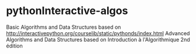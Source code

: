 pythonInteractive-algos
=======================

Basic Algorithms and Data Structures based on http://interactivepython.org/courselib/static/pythonds/index.html
Advanced Algorithms and Data Structures based on Introduction à l'Algorithmique 2nd édition
